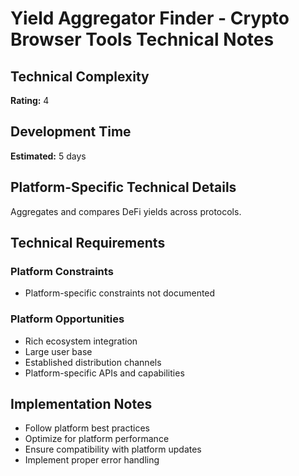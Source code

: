 # Yield Aggregator Finder - Crypto Browser Tools Technical Notes

## Technical Complexity
**Rating:** 4

## Development Time
**Estimated:** 5 days

## Platform-Specific Technical Details
Aggregates and compares DeFi yields across protocols.

## Technical Requirements

### Platform Constraints
- Platform-specific constraints not documented

### Platform Opportunities
- Rich ecosystem integration
- Large user base
- Established distribution channels
- Platform-specific APIs and capabilities

## Implementation Notes
- Follow platform best practices
- Optimize for platform performance
- Ensure compatibility with platform updates
- Implement proper error handling

